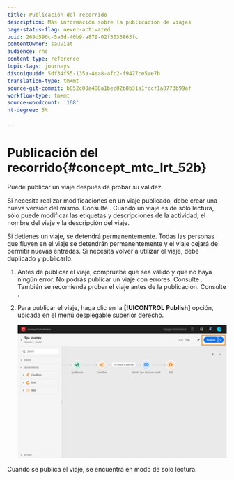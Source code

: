 ```yaml
---
title: Publicación del recorrido
description: Más información sobre la publicación de viajes
page-status-flag: never-activated
uuid: 269d590c-5a6d-40b9-a879-02f5033863fc
contentOwner: sauviat
audience: rns
content-type: reference
topic-tags: journeys
discoiquuid: 5df34f55-135a-4ea8-afc2-f9427ce5ae7b
translation-type: tm+mt
source-git-commit: b852c08a488a1bec02b8b31a1fccf1a8773b99af
workflow-type: tm+mt
source-wordcount: '168'
ht-degree: 5%

---
```



# Publicación del recorrido{#concept_mtc_lrt_52b}

Puede publicar un viaje después de probar su validez.

Si necesita realizar modificaciones en un viaje publicado, debe crear una nueva versión del mismo. Consulte [](../building-journeys/journey-versions.md). Cuando un viaje es de sólo lectura, sólo puede modificar las etiquetas y descripciones de la actividad, el nombre del viaje y la descripción del viaje.

Si detienes un viaje, se detendrá permanentemente. Todas las personas que fluyen en el viaje se detendrán permanentemente y el viaje dejará de permitir nuevas entradas. Si necesita volver a utilizar el viaje, debe duplicado y publicarlo.

1. Antes de publicar el viaje, compruebe que sea válido y que no haya ningún error. No podrás publicar un viaje con errores. Consulte [](../about/troubleshooting.md#section_h3q_kqk_fhb). También se recomienda probar el viaje antes de la publicación. Consulte [](../building-journeys/testing-the-journey.md).
1. Para publicar el viaje, haga clic en la **[!UICONTROL Publish]** opción, ubicada en el menú desplegable superior derecho.

   ![](../assets/journeyuc1_18.png)

Cuando se publica el viaje, se encuentra en modo de solo lectura.
